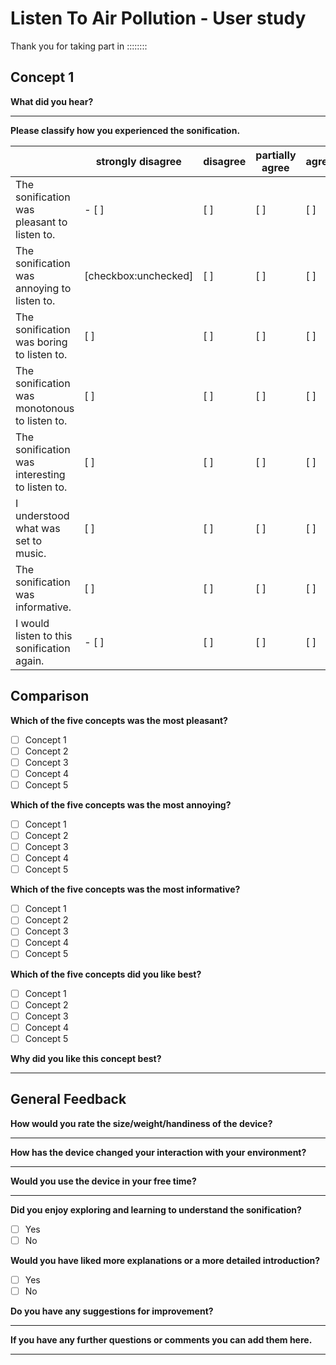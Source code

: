 # Listen To Air Pollution - User study

Thank you for taking part in ::::::::

## Concept 1

**What did you hear?**
_______________________________________

**Please classify how you experienced the sonification.**

|                                             |strongly disagree |disagree |partially agree|agree|strongly agree|
| ------------------------------------------- | ---------------- | ------- | ------------- | --- | ------------ |
| The sonification was pleasant to listen to. | - [ ]            | [ ]     | [ ]           | [ ] | [ ]          |
| The sonification was annoying to listen to. |[checkbox:unchecked] | [ ]     | [ ]           | [ ] | [ ]          |
|The sonification was boring to listen to.    | [ ]              | [ ]     | [ ]           | [ ] | [ ]          |
|The sonification was monotonous to listen to.| [ ]              | [ ]     | [ ]           | [ ] | [ ]          |
|The sonification was interesting to listen to. | [ ]              | [ ]     | [ ]           | [ ] | [ ]          |
|I understood what was set to music.          | [ ]              | [ ]     | [ ]           | [ ] | [ ]          |
|The sonification was informative.            | [ ]              | [ ]     | [ ]           | [ ] | [ ]          |
|I would listen to this sonification again.   | - [ ]            | [ ]     | [ ]           | [ ] | [ ]          |


## Comparison

**Which of the five concepts was the most pleasant?**  
- [ ]  Concept 1
- [ ]  Concept 2
- [ ]  Concept 3
- [ ]  Concept 4
- [ ]  Concept 5

**Which of the five concepts was the most annoying?**  
- [ ]  Concept 1
- [ ]  Concept 2
- [ ]  Concept 3
- [ ]  Concept 4
- [ ]  Concept 5

**Which of the five concepts was the most informative?**  
- [ ]  Concept 1
- [ ]  Concept 2
- [ ]  Concept 3
- [ ]  Concept 4
- [ ]  Concept 5

**Which of the five concepts did you like best?**  
- [ ]  Concept 1
- [ ]  Concept 2
- [ ]  Concept 3
- [ ]  Concept 4
- [ ]  Concept 5

**Why did you like this concept best?**
_______________________________________


## General Feedback

**How would you rate the size/weight/handiness of the device?**
_______________________________________

**How has the device changed your interaction with your environment?**
_______________________________________

**Would you use the device in your free time?**
_______________________________________

**Did you enjoy exploring and learning to understand the sonification?**  
- [ ] Yes
- [ ] No

**Would you have liked more explanations or a more detailed introduction?**  
- [ ] Yes
- [ ] No

**Do you have any suggestions for improvement?**
_______________________________________

**If you have any further questions or comments you can add them here.**
_______________________________________
